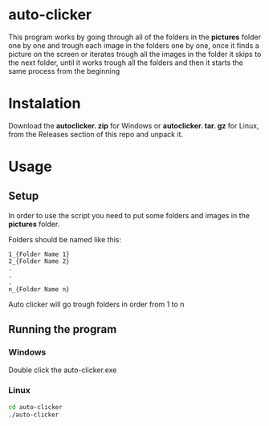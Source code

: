 # auto-clicker
This program works by going through all of the folders in the  **pictures** folder one by one and trough each image in the folders one by one, once it finds a picture on the screen or iterates trough all the images in the folder it skips to the next folder, until it works trough all the folders and then it starts the same process from the beginning
# Instalation
Download the **autoclicker. zip** for Windows or **autoclicker. tar. gz** for Linux, from the Releases section of this repo and unpack it.

# Usage
## Setup
In order to use the script you need to put some folders and images in the **pictures** folder.

Folders should be named like this:
```
1_{Folder Name 1}
2_{Folder Name 2}
.
.
.
n_{Folder Name n}
```
Auto clicker will go trough folders in order from 1 to n

## Running the program
### Windows
Double click the auto-clicker.exe
### Linux
```bash
cd auto-clicker
./auto-clicker
```